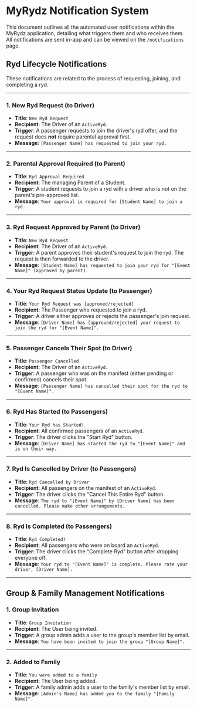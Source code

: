 # MyRydz Notification System

This document outlines all the automated user notifications within the MyRydz application, detailing what triggers them and who receives them. All notifications are sent in-app and can be viewed on the `/notifications` page.

## Ryd Lifecycle Notifications

These notifications are related to the process of requesting, joining, and completing a ryd.

---

### 1. New Ryd Request (to Driver)

-   **Title**: `New Ryd Request`
-   **Recipient**: The Driver of an `ActiveRyd`.
-   **Trigger**: A passenger requests to join the driver's ryd offer, and the request does **not** require parental approval first.
-   **Message**: `[Passenger Name] has requested to join your ryd.`

---

### 2. Parental Approval Required (to Parent)

-   **Title**: `Ryd Approval Required`
-   **Recipient**: The managing Parent of a Student.
-   **Trigger**: A student requests to join a ryd with a driver who is not on the parent's pre-approved list.
-   **Message**: `Your approval is required for [Student Name] to join a ryd.`

---

### 3. Ryd Request Approved by Parent (to Driver)

-   **Title**: `New Ryd Request`
-   **Recipient**: The Driver of an `ActiveRyd`.
-   **Trigger**: A parent approves their student's request to join the ryd. The request is then forwarded to the driver.
-   **Message**: `[Student Name] has requested to join your ryd for "[Event Name]" (approved by parent).`

---

### 4. Your Ryd Request Status Update (to Passenger)

-   **Title**: `Your Ryd Request was [approved/rejected]`
-   **Recipient**: The Passenger who requested to join a ryd.
-   **Trigger**: A driver either approves or rejects the passenger's join request.
-   **Message**: `[Driver Name] has [approved/rejected] your request to join the ryd for "[Event Name]".`

---

### 5. Passenger Cancels Their Spot (to Driver)

-   **Title**: `Passenger Cancelled`
-   **Recipient**: The Driver of an `ActiveRyd`.
-   **Trigger**: A passenger who was on the manifest (either pending or confirmed) cancels their spot.
-   **Message**: `[Passenger Name] has cancelled their spot for the ryd to "[Event Name]".`

---

### 6. Ryd Has Started (to Passengers)

-   **Title**: `Your Ryd has Started!`
-   **Recipient**: All confirmed passengers of an `ActiveRyd`.
-   **Trigger**: The driver clicks the "Start Ryd" button.
-   **Message**: `[Driver Name] has started the ryd to "[Event Name]" and is on their way.`

---

### 7. Ryd Is Cancelled by Driver (to Passengers)

-   **Title**: `Ryd Cancelled by Driver`
-   **Recipient**: All passengers on the manifest of an `ActiveRyd`.
-   **Trigger**: The driver clicks the "Cancel This Entire Ryd" button.
-   **Message**: `The ryd to "[Event Name]" by [Driver Name] has been cancelled. Please make other arrangements.`

---

### 8. Ryd Is Completed (to Passengers)

-   **Title**: `Ryd Completed!`
-   **Recipient**: All passengers who were on board an `ActiveRyd`.
-   **Trigger**: The driver clicks the "Complete Ryd" button after dropping everyone off.
-   **Message**: `Your ryd to "[Event Name]" is complete. Please rate your driver, [Driver Name].`

---

## Group & Family Management Notifications

### 1. Group Invitation

-   **Title**: `Group Invitation`
-   **Recipient**: The User being invited.
-   **Trigger**: A group admin adds a user to the group's member list by email.
-   **Message**: `You have been invited to join the group "[Group Name]".`

---

### 2. Added to Family

-   **Title**: `You were added to a family`
-   **Recipient**: The User being added.
-   **Trigger**: A family admin adds a user to the family's member list by email.
-   **Message**: `[Admin's Name] has added you to the family "[Family Name]".`
